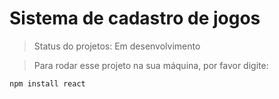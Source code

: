 <h1>Sistema de cadastro de jogos</h1>

> Status do projetos: Em desenvolvimento

> Para rodar esse projeto na sua máquina, por favor digite:

```
npm install react
```
